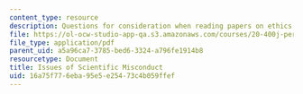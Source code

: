 ```yaml
---
content_type: resource
description: Questions for consideration when reading papers on ethics.
file: https://ol-ocw-studio-app-qa.s3.amazonaws.com/courses/20-400j-perspectives-in-biological-engineering-spring-2006/16a75f776eba95e5e25473c4b059ffef_questions.pdf
file_type: application/pdf
parent_uid: a5a96ca7-3785-bed6-3324-a796fe1914b8
resourcetype: Document
title: Issues of Scientific Misconduct
uid: 16a75f77-6eba-95e5-e254-73c4b059ffef
---
```

